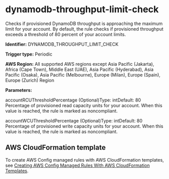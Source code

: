 # dynamodb\-throughput\-limit\-check<a name="dynamodb-throughput-limit-check"></a>

Checks if provisioned DynamoDB throughput is approaching the maximum limit for your account\. By default, the rule checks if provisioned throughput exceeds a threshold of 80 percent of your account limits\.

**Identifier:** DYNAMODB\_THROUGHPUT\_LIMIT\_CHECK

**Trigger type:** Periodic

**AWS Region:** All supported AWS regions except Asia Pacific \(Jakarta\), Africa \(Cape Town\), Middle East \(UAE\), Asia Pacific \(Hyderabad\), Asia Pacific \(Osaka\), Asia Pacific \(Melbourne\), Europe \(Milan\), Europe \(Spain\), Europe \(Zurich\) Region

**Parameters:**

accountRCUThresholdPercentage \(Optional\)Type: intDefault: 80  
Percentage of provisioned read capacity units for your account\. When this value is reached, the rule is marked as noncompliant\.

accountWCUThresholdPercentage \(Optional\)Type: intDefault: 80  
Percentage of provisioned write capacity units for your account\. When this value is reached, the rule is marked as noncompliant\.

## AWS CloudFormation template<a name="w2aac12c33c15b9d169c15"></a>

To create AWS Config managed rules with AWS CloudFormation templates, see [Creating AWS Config Managed Rules With AWS CloudFormation Templates](aws-config-managed-rules-cloudformation-templates.md)\.